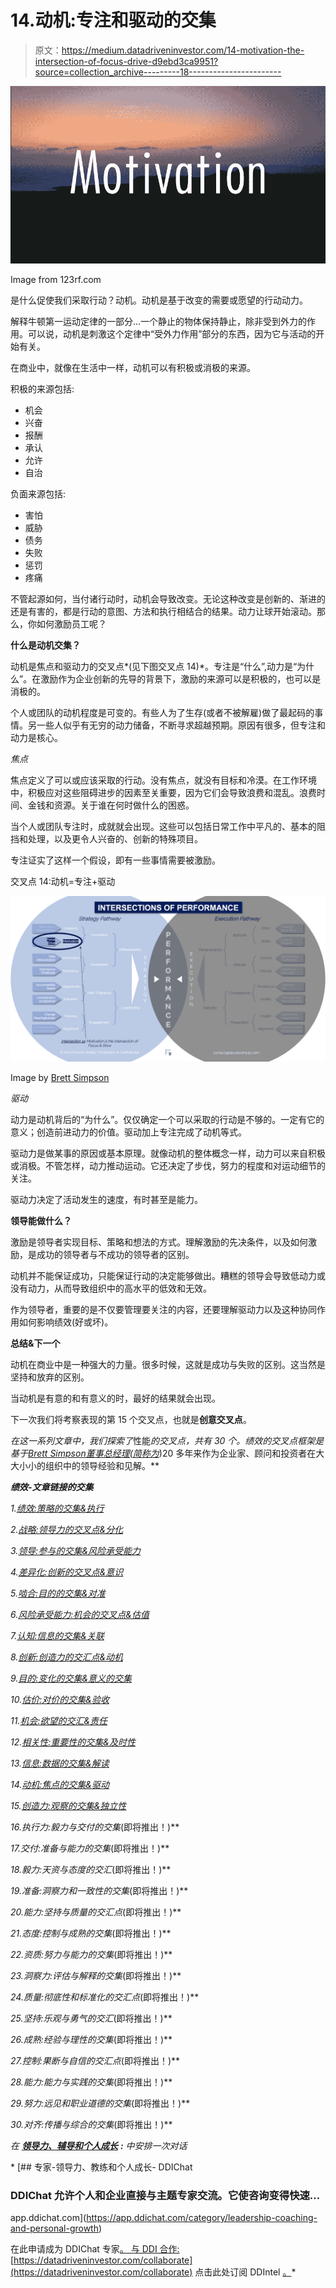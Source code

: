 # 14.动机:专注和驱动的交集

> 原文：<https://medium.datadriveninvestor.com/14-motivation-the-intersection-of-focus-drive-d9ebd3ca9951?source=collection_archive---------18----------------------->

![](img/b9e4026e5f97affe9f84e5b6c916c5fa.png)

Image from 123rf.com

是什么促使我们采取行动？动机。动机是基于改变的需要或愿望的行动动力。

解释牛顿第一运动定律的一部分…一个静止的物体保持静止，除非受到外力的作用。可以说，动机是刺激这个定律中“受外力作用”部分的东西，因为它与活动的开始有关。

在商业中，就像在生活中一样，动机可以有积极或消极的来源。

积极的来源包括:

*   机会
*   兴奋
*   报酬
*   承认
*   允许
*   自治

负面来源包括:

*   害怕
*   威胁
*   债务
*   失败
*   惩罚
*   疼痛

不管起源如何，当付诸行动时，动机会导致改变。无论这种改变是创新的、渐进的还是有害的，都是行动的意图、方法和执行相结合的结果。动力让球开始滚动。那么，你如何激励员工呢？

**什么是动机交集？**

动机是焦点和驱动力的交叉点*(见下图交叉点 14)*。专注是“什么”,动力是“为什么”。在激励作为企业创新的先导的背景下，激励的来源可以是积极的，也可以是消极的。

个人或团队的动机程度是可变的。有些人为了生存(或者不被解雇)做了最起码的事情。另一些人似乎有无穷的动力储备，不断寻求超越预期。原因有很多，但专注和动力是核心。

*焦点*

焦点定义了可以或应该采取的行动。没有焦点，就没有目标和冷漠。在工作环境中，积极应对这些阻碍进步的因素至关重要，因为它们会导致浪费和混乱。浪费时间、金钱和资源。关于谁在何时做什么的困惑。

当个人或团队专注时，成就就会出现。这些可以包括日常工作中平凡的、基本的阻挡和处理，以及更令人兴奋的、创新的特殊项目。

专注证实了这样一个假设，即有一些事情需要被激励。

交叉点 14:动机=专注+驱动

![](img/d48cb1edca156d8974b4cd518b60d5f8.png)

Image by [Brett Simpson](https://medium.com/u/191cf90a65d7?source=post_page-----d9ebd3ca9951--------------------------------)

*驱动*

动力是动机背后的“为什么”。仅仅确定一个可以采取的行动是不够的。一定有它的意义；创造前进动力的价值。驱动加上专注完成了动机等式。

驱动力是做某事的原因或基本原理。就像动机的整体概念一样，动力可以来自积极或消极。不管怎样，动力推动运动。它还决定了步伐，努力的程度和对运动细节的关注。

驱动力决定了活动发生的速度，有时甚至是能力。

**领导能做什么？**

激励是领导者实现目标、策略和想法的方式。理解激励的先决条件，以及如何激励，是成功的领导者与不成功的领导者的区别。

动机并不能保证成功，只能保证行动的决定能够做出。糟糕的领导会导致低动力或没有动力，从而导致组织中的高水平的低效和无效。

作为领导者，重要的是不仅要管理要关注的内容，还要理解驱动力以及这种协同作用如何影响绩效(好或坏)。

**总结&下一个**

动机在商业中是一种强大的力量。很多时候，这就是成功与失败的区别。这当然是坚持和放弃的区别。

当动机是有意的和有意义的时，最好的结果就会出现。

下一次我们将考察表现的第 15 个交叉点，也就是**创意交叉点**。

*在这一系列文章中，我们探索了*性能*的交叉点，共有 30 个。*绩效的交叉点*框架是基于*[*Brett Simpson*](https://www.linkedin.com/in/brettjsimpson/)*[*董事总经理(简称为*](https://www.linkedin.com/company/elevatesimply/)*)20 多年来作为企业家、顾问和投资者在大大小小的组织中的领导经验和见解。**

***绩效-文章链接的交集***

*1.[绩效:策略的交集&执行](https://medium.com/the-innovation/1-performance-the-intersection-of-strategy-execution-2bf06329f8d4)*

*2.[战略:领导力的交叉点&分化](https://medium.com/the-innovation/2-strategy-the-intersection-of-leadership-differentiation-a568b17731ab)*

*3.[领导:参与的交集&风险承受能力](https://medium.com/the-innovation/3-leadership-the-intersection-of-engagement-risk-tolerance-f8c887e6c1d3)*

*4.[差异化:创新的交叉点&意识](https://medium.com/@brettjsimpson/4-differentiation-the-intersection-of-innovation-awareness-a21d053ecf12)*

*5.[啮合:目的的交集&对准](https://medium.com/@brettjsimpson/5-engagement-the-intersection-of-purpose-alignment-953747437c26)*

*6.[风险承受能力:机会的交叉点&估值](https://medium.com/@brettjsimpson/6-risk-tolerance-the-intersection-of-opportunity-valuation-29cf4d9a0ac)*

*7.[认知:信息的交集&关联](https://medium.com/@brettjsimpson/7-awareness-the-intersection-of-information-relevance-f0fd5322bcb7)*

*8.[创新:创造力的交汇点&动机](https://medium.com/@brettjsimpson/8-innovation-the-intersection-of-creativity-motivation-7c1a12e0d5e2)*

*9.[目的:变化的交集&意义的交集](https://medium.com/@brettjsimpson/9-purpose-the-intersection-of-change-meaningfulness-9f12b0153e1)*

*10.[估价:对价的交集&验收](https://medium.com/@brettjsimpson/valuation-the-intersection-of-consideration-acceptance-eebe7b15e763)*

*11.[机会:欲望的交汇&责任](https://medium.com/the-innovation/opportunity-the-intersection-of-desire-accountability-7e81adb1e195)*

*12.[相关性:重要性的交集&及时性](https://medium.com/@brettjsimpson/relevance-the-intersection-of-importance-timeliness-56cc748eb066)*

*13.[信息:数据的交集&解读](https://medium.com/@brettjsimpson/information-the-intersection-of-data-interpretation-62acc94ba8bf)*

*14.[动机:焦点的交集&驱动](https://medium.com/@brettjsimpson/14-motivation-the-intersection-of-focus-drive-d9ebd3ca9951)*

*15.[创造力:观察的交集&独立性](https://medium.com/@brettjsimpson/15-creativity-the-intersection-of-observation-independence-57f7294acb2b)*

*16.执行力:毅力与交付的交集*(即将推出！)**

*17.交付:准备与能力的交集*(即将推出！)**

*18.毅力:天资与态度的交汇*(即将推出！)**

*19.准备:洞察力和一致性的交集*(即将推出！)**

*20.能力:坚持与质量的交汇点*(即将推出！)**

*21.态度:控制与成熟的交集*(即将推出！)**

*22.资质:努力与能力的交集*(即将推出！)**

*23.洞察力:评估与解释的交集*(即将推出！)**

*24.质量:彻底性和标准化的交汇点*(即将推出！)**

*25.坚持:乐观与勇气的交汇*(即将推出！)**

*26.成熟:经验与理性的交集*(即将推出！)**

*27.控制:果断与自信的交汇点*(即将推出！)**

*28.能力:能力与实践的交集*(即将推出！)**

*29.努力:远见和职业道德的交集*(即将推出！)**

*30.对齐:传播与综合的交集*(即将推出！)**

*在 [**领导力、辅导和个人成长**](https://app.ddichat.com/category/leadership-coaching-and-personal-growth) **:** 中安排一次对话*

*[](https://app.ddichat.com/category/leadership-coaching-and-personal-growth) [## 专家-领导力、教练和个人成长- DDIChat

### DDIChat 允许个人和企业直接与主题专家交流。它使咨询变得快速…

app.ddichat.com](https://app.ddichat.com/category/leadership-coaching-and-personal-growth) 

在此申请成为 DDIChat 专家[。
与 DDI 合作:](https://app.ddichat.com/expertsignup)[https://datadriveninvestor.com/collaborate](https://datadriveninvestor.com/collaborate)
点击此处订阅 DDIntel [。](https://ddintel.datadriveninvestor.com/)*